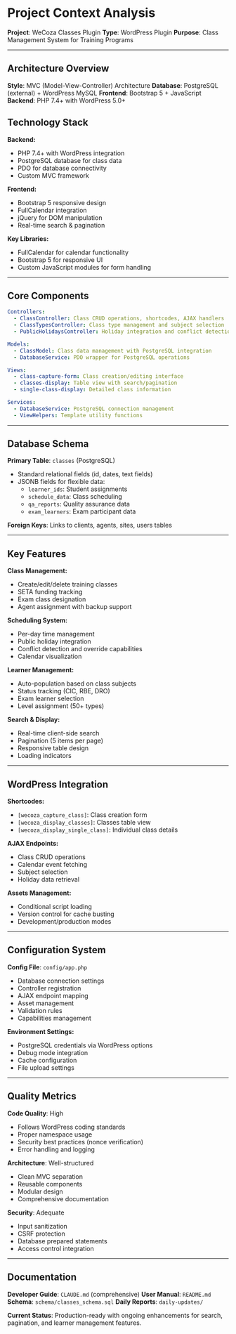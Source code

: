 # Project Context Analysis

**Project**: WeCoza Classes Plugin
**Type**: WordPress Plugin
**Purpose**: Class Management System for Training Programs

---

## Architecture Overview

**Style**: MVC (Model-View-Controller) Architecture
**Database**: PostgreSQL (external) + WordPress MySQL
**Frontend**: Bootstrap 5 + JavaScript
**Backend**: PHP 7.4+ with WordPress 5.0+

## Technology Stack

**Backend:**
- PHP 7.4+ with WordPress integration
- PostgreSQL database for class data
- PDO for database connectivity
- Custom MVC framework

**Frontend:**
- Bootstrap 5 responsive design
- FullCalendar integration
- jQuery for DOM manipulation
- Real-time search & pagination

**Key Libraries:**
- FullCalendar for calendar functionality
- Bootstrap 5 for responsive UI
- Custom JavaScript modules for form handling

---

## Core Components

```yaml
Controllers:
  - ClassController: Class CRUD operations, shortcodes, AJAX handlers
  - ClassTypesController: Class type management and subject selection
  - PublicHolidaysController: Holiday integration and conflict detection

Models:
  - ClassModel: Class data management with PostgreSQL integration
  - DatabaseService: PDO wrapper for PostgreSQL operations

Views:
  - class-capture-form: Class creation/editing interface
  - classes-display: Table view with search/pagination
  - single-class-display: Detailed class information

Services:
  - DatabaseService: PostgreSQL connection management
  - ViewHelpers: Template utility functions
```

---

## Database Schema

**Primary Table**: `classes` (PostgreSQL)
- Standard relational fields (id, dates, text fields)
- JSONB fields for flexible data:
  - `learner_ids`: Student assignments
  - `schedule_data`: Class scheduling
  - `qa_reports`: Quality assurance data
  - `exam_learners`: Exam participant data

**Foreign Keys**: Links to clients, agents, sites, users tables

---

## Key Features

**Class Management:**
- Create/edit/delete training classes
- SETA funding tracking
- Exam class designation
- Agent assignment with backup support

**Scheduling System:**
- Per-day time management
- Public holiday integration
- Conflict detection and override capabilities
- Calendar visualization

**Learner Management:**
- Auto-population based on class subjects
- Status tracking (CIC, RBE, DRO)
- Exam learner selection
- Level assignment (50+ types)

**Search & Display:**
- Real-time client-side search
- Pagination (5 items per page)
- Responsive table design
- Loading indicators

---

## WordPress Integration

**Shortcodes:**
- `[wecoza_capture_class]`: Class creation form
- `[wecoza_display_classes]`: Classes table view
- `[wecoza_display_single_class]`: Individual class details

**AJAX Endpoints:**
- Class CRUD operations
- Calendar event fetching
- Subject selection
- Holiday data retrieval

**Assets Management:**
- Conditional script loading
- Version control for cache busting
- Development/production modes

---

## Configuration System

**Config File**: `config/app.php`
- Database connection settings
- Controller registration
- AJAX endpoint mapping
- Asset management
- Validation rules
- Capabilities management

**Environment Settings:**
- PostgreSQL credentials via WordPress options
- Debug mode integration
- Cache configuration
- File upload settings

---

## Quality Metrics

**Code Quality**: High
- Follows WordPress coding standards
- Proper namespace usage
- Security best practices (nonce verification)
- Error handling and logging

**Architecture**: Well-structured
- Clean MVC separation
- Reusable components
- Modular design
- Comprehensive documentation

**Security**: Adequate
- Input sanitization
- CSRF protection
- Database prepared statements
- Access control integration

---

## Documentation

**Developer Guide**: `CLAUDE.md` (comprehensive)
**User Manual**: `README.md`
**Schema**: `schema/classes_schema.sql`
**Daily Reports**: `daily-updates/`

**Current Status**: Production-ready with ongoing enhancements for search, pagination, and learner management features.